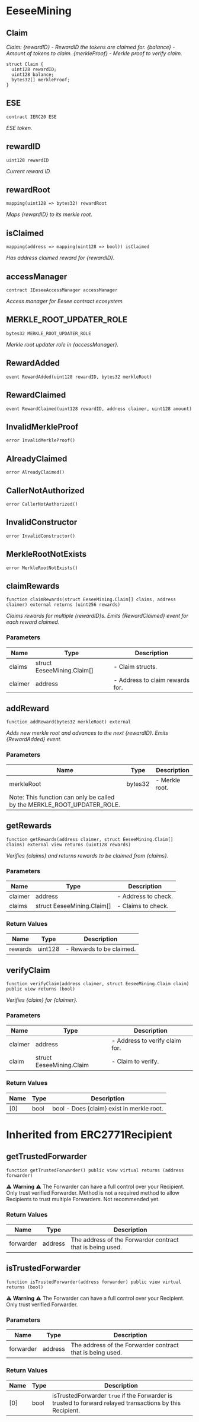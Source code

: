 # EeseeMining


## Claim

_Claim:
{rewardID} - RewardID the tokens are claimed for.
{balance} - Amount of tokens to claim. 
{merkleProof} - Merkle proof to verify claim._

```solidity
struct Claim {
  uint128 rewardID;
  uint128 balance;
  bytes32[] merkleProof;
}
```
## ESE

```solidity
contract IERC20 ESE
```

_ESE token._

## rewardID

```solidity
uint128 rewardID
```

_Current reward ID._

## rewardRoot

```solidity
mapping(uint128 => bytes32) rewardRoot
```

_Maps {rewardID} to its merkle root._

## isClaimed

```solidity
mapping(address => mapping(uint128 => bool)) isClaimed
```

_Has address claimed reward for {rewardID}._

## accessManager

```solidity
contract IEeseeAccessManager accessManager
```

_Access manager for Eesee contract ecosystem._

## MERKLE_ROOT_UPDATER_ROLE

```solidity
bytes32 MERKLE_ROOT_UPDATER_ROLE
```

_Merkle root updater role in {accessManager}._

## RewardAdded

```solidity
event RewardAdded(uint128 rewardID, bytes32 merkleRoot)
```

## RewardClaimed

```solidity
event RewardClaimed(uint128 rewardID, address claimer, uint128 amount)
```

## InvalidMerkleProof

```solidity
error InvalidMerkleProof()
```

## AlreadyClaimed

```solidity
error AlreadyClaimed()
```

## CallerNotAuthorized

```solidity
error CallerNotAuthorized()
```

## InvalidConstructor

```solidity
error InvalidConstructor()
```

## MerkleRootNotExists

```solidity
error MerkleRootNotExists()
```

## claimRewards

```solidity
function claimRewards(struct EeseeMining.Claim[] claims, address claimer) external returns (uint256 rewards)
```

_Claims rewards for multiple {rewardID}s. Emits {RewardClaimed} event for each reward claimed._

### Parameters

| Name | Type | Description |
| ---- | ---- | ----------- |
| claims | struct EeseeMining.Claim[] | - Claim structs. |
| claimer | address | - Address to claim rewards for. |

## addReward

```solidity
function addReward(bytes32 merkleRoot) external
```

_Adds new merkle root and advances to the next {rewardID}. Emits {RewardAdded} event._

### Parameters

| Name | Type | Description |
| ---- | ---- | ----------- |
| merkleRoot | bytes32 | - Merkle root. Note: This function can only be called by the MERKLE_ROOT_UPDATER_ROLE. |

## getRewards

```solidity
function getRewards(address claimer, struct EeseeMining.Claim[] claims) external view returns (uint128 rewards)
```

_Verifies {claims} and returns rewards to be claimed from {claims}._

### Parameters

| Name | Type | Description |
| ---- | ---- | ----------- |
| claimer | address | - Address to check. |
| claims | struct EeseeMining.Claim[] | - Claims to check. |

### Return Values

| Name | Type | Description |
| ---- | ---- | ----------- |
| rewards | uint128 | - Rewards to be claimed. |

## verifyClaim

```solidity
function verifyClaim(address claimer, struct EeseeMining.Claim claim) public view returns (bool)
```

_Verifies {claim} for {claimer}._

### Parameters

| Name | Type | Description |
| ---- | ---- | ----------- |
| claimer | address | - Address to verify claim for. |
| claim | struct EeseeMining.Claim | - Claim to verify. |

### Return Values

| Name | Type | Description |
| ---- | ---- | ----------- |
| [0] | bool | bool - Does {claim} exist in merkle root. |


# Inherited from ERC2771Recipient

## getTrustedForwarder

```solidity
function getTrustedForwarder() public view virtual returns (address forwarder)
```

:warning: **Warning** :warning: The Forwarder can have a full control over your Recipient. Only trust verified Forwarder.
Method is not a required method to allow Recipients to trust multiple Forwarders. Not recommended yet.

### Return Values

| Name | Type | Description |
| ---- | ---- | ----------- |
| forwarder | address | The address of the Forwarder contract that is being used. |

## isTrustedForwarder

```solidity
function isTrustedForwarder(address forwarder) public view virtual returns (bool)
```

:warning: **Warning** :warning: The Forwarder can have a full control over your Recipient. Only trust verified Forwarder.

### Parameters

| Name | Type | Description |
| ---- | ---- | ----------- |
| forwarder | address | The address of the Forwarder contract that is being used. |

### Return Values

| Name | Type | Description |
| ---- | ---- | ----------- |
| [0] | bool | isTrustedForwarder `true` if the Forwarder is trusted to forward relayed transactions by this Recipient. |



